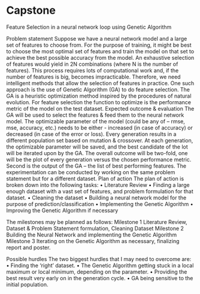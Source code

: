 # Capstone
Feature Selection in a neural network loop using Genetic Algorithm

Problem statement
Suppose we have a neural network model and a large set of features to choose from. For the purpose of training, it might be best to choose the most optimal set of features and train the model on that set to achieve the best possible accuracy from the model. An exhaustive selection of features would yield in 2N combinations (where N is the number of features). This process requires lots of computational work and, if the number of features is big, becomes impracticable. Therefore, we need intelligent methods that allow the selection of features in practice.
One such approach is the use of Genetic Algorithm (GA) to do feature selection. The GA is a heuristic optimization method inspired by the procedures of natural evolution. For feature selection the function to optimize is the performance metric of the model on the test dataset. 
Expected outcome & evaluation
The GA will be used to select the features & feed them to the neural network model. The optimizable parameter of the model (could be any of – rmse, mse, accuracy, etc.) needs to be either - increased (in case of accuracy) or decreased (in case of the error or loss). Every generation results in a different population set based on mutation & crossover. At each generation, the optimizable parameter will be saved, and the best candidate of the lot will be iterated upon by the GA. The overall outcome will be two-fold, one will be the plot of every generation versus the chosen performance metric. Second is the output of the GA – the list of best performing features. The experimentation can be conducted by working on the same problem statement but for a different dataset.
Plan of action
The plan of action is broken down into the following tasks:
•	Literature Review
•	Finding a large enough dataset with a vast set of features, and problem formulation for that dataset.
•	Cleaning the dataset 
•	Building a neural network model for the purpose of prediction/classification
•	Implementing the Genetic Algorithm
•	Improving the Genetic Algorithm if necessary

The milestones may be planned as follows:
Milestone 1	Literature Review, Dataset & Problem Statement formulation, Cleaning Dataset
Milestone 2	Building the Neural Network and implementing the Genetic Algorithm
Milestone 3	Iterating on the Genetic Algorithm as necessary, finalizing report and poster.

Possible hurdles
The two biggest hurdles that I may need to overcome are:
•	Finding the ‘right’ dataset.
•	The Genetic Algorithm getting stuck in a local maximum or local minimum, depending on the parameter.
•	 Providing the best result very early on in the generation cycle. 
•	GA being sensitive to the initial population.

